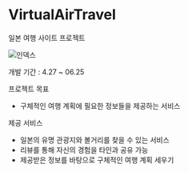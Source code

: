 # VirtualAirTravel
일본 여행 사이트 프로젝트

![인덱스](https://user-images.githubusercontent.com/52490515/126123067-a97884da-dee5-4542-b2f0-5a63d71e8eab.png)

개발 기간 : 4.27 ~ 06.25

프로젝트 목표
- 구체적인 여행 계획에 필요한 정보들을 제공하는 서비스

제공 서비스
- 일본의 유명 관광지와 볼거리를 찾을 수 있는 서비스
- 리뷰를 통해 자신의 경험을 타인과 공유 가능
- 제공받은 정보를 바탕으로 구체적인 여행 계획 세우기
